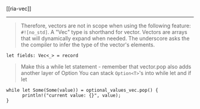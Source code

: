 [[ria-vec]]

---

> Therefore, vectors are not in scope when using the following feature: `#![no_std]`.
> A "Vec" type is shorthand for vector. Vectors are arrays that will dynamically expand when needed.
> The underscore asks the the compiler to infer the type of the vector's elements.

```rust,no_run,compile_fail
let fields: Vec<_> = record 
```


> Make this a while let statement - remember that vector.pop also adds another layer of Option<T>
> You can stack `Option<T>`'s into while let and if let
  
```rust,no_run,compile_fail
while let Some(Some(value)) = optional_values_vec.pop() {
      println!("current value: {}", value);
}
```
